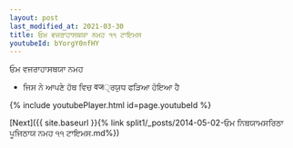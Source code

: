```yaml
---
layout: post
last_modified_at: 2021-03-30
title: ਓਮ ਵਜਰਾਹਾਸਥਯਾ ਨਮਹ ੧੧ ਟਾਇਮਸ
youtubeId: bYorgY0nfHY
---
```

 
 
 ਓਮ ਵਜਰਾਹਾਸਥਯਾ ਨਮਹ  
 
 -  ਜਿਸ ਨੇ ਆਪਣੇ ਹੱਥ ਵਿਚ वज੍ਰਯੁਧ ਫੜਿਆ ਹੋਇਆ ਹੈ 
 
  
 
  
 
 
 
 
 
 


{% include youtubePlayer.html id=page.youtubeId %}
 
[Next]({{ site.baseurl }}{% link  split1/_posts/2014-05-02-ਓਮ ਨਿਥਯਾਮਸਰਿਠਾ ਪੂਜਿਠਾਯ ਨਮਹ ੧੧ ਟਾਇਮਸ.md%})
 
